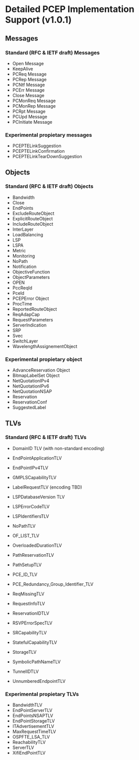 Detailed PCEP Implementation Support (v1.0.1)
=============================================

Messages
--------

### Standard (RFC & IETF draft) Messages
* Open Message
* KeepAlive
* PCReq Message
* PCRep Message
* PCNtf Message
* PCErr Message
* Close Message
* PCMonReq Message
* PCMonRep Message
* PCRpt Message
* PCUpd Message
* PCInitiate Message

### Experimental propietary messages

* PCEPTELinkSuggestion
* PCEPTELinkConfirmation
* PCEPTELinkTearDownSuggestion

Objects
-------

### Standard (RFC & IETF draft) Objects

* Bandwidth
* Close
* EndPoints
* ExcludeRouteObject
* ExplicitRouteObject
* IncludeRouteObject
* InterLayer
* LoadBalancing
* LSP
* LSPA
* Metric
* Monitoring
* NoPath
* Notification
* ObjectiveFunction
* ObjectParameters
* OPEN
* PccReqId
* PceId
* PCEPError Object
* ProcTime
* ReportedRouteObject
* ReqAdapCap
* RequestParameters
* ServerIndication
* SRP
* Svec
* SwitchLayer
* WavelengthAssignementObject

### Experimental propietary object

* AdvanceReservation Object
* BitmapLabelSet Object
* NetQuotationIPv4
* NetQuotationIPv6
* NetQuotationNSAP
* Reservation
* ReservationConf
* SuggestedLabel

TLVs
----

### Standard (RFC & IETF draft) TLVs

* DomainID TLV (with non-standard encoding)
* EndPointApplicationTLV
* EndPointIPv4TLV
* GMPLSCapabilityTLV
* LabelRequestTLV (encoding TBD)
* LSPDatabaseVersion TLV
* LSPErrorCodeTLV
* LSPIdentifiersTLV
* NoPathTLV
* OF_LIST_TLV
* OverloadedDurationTLV
* PathReservationTLV
* PathSetupTLV
* PCE_ID_TLV
* PCE_Redundancy_Group_Identifier_TLV

* ReqMissingTLV
* RequestInfoTLV
* ReservationIDTLV
* RSVPErrorSpecTLV

* SRCapabilityTLV
* StatefulCapabilityTLV
* StorageTLV
* SymbolicPathNameTLV
* TunnelIDTLV
* UnnumberedEndpointTLV


### Experimental propietary TLVs

* BandwidthTLV
* EndPointServerTLV
* EndPointsNSAPTLV
* EndPointStorageTLV
* ITAdvertisementTLV
* MaxRequestTimeTLV
* OSPFTE_LSA_TLV
* ReachabilityTLV
* ServerTLV
* XifiEndPointTLV